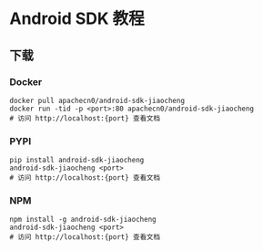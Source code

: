 # Android SDK 教程

## 下载

### Docker

```
docker pull apachecn0/android-sdk-jiaocheng
docker run -tid -p <port>:80 apachecn0/android-sdk-jiaocheng
# 访问 http://localhost:{port} 查看文档
```

### PYPI

```
pip install android-sdk-jiaocheng
android-sdk-jiaocheng <port>
# 访问 http://localhost:{port} 查看文档
```

### NPM

```
npm install -g android-sdk-jiaocheng
android-sdk-jiaocheng <port>
# 访问 http://localhost:{port} 查看文档
```